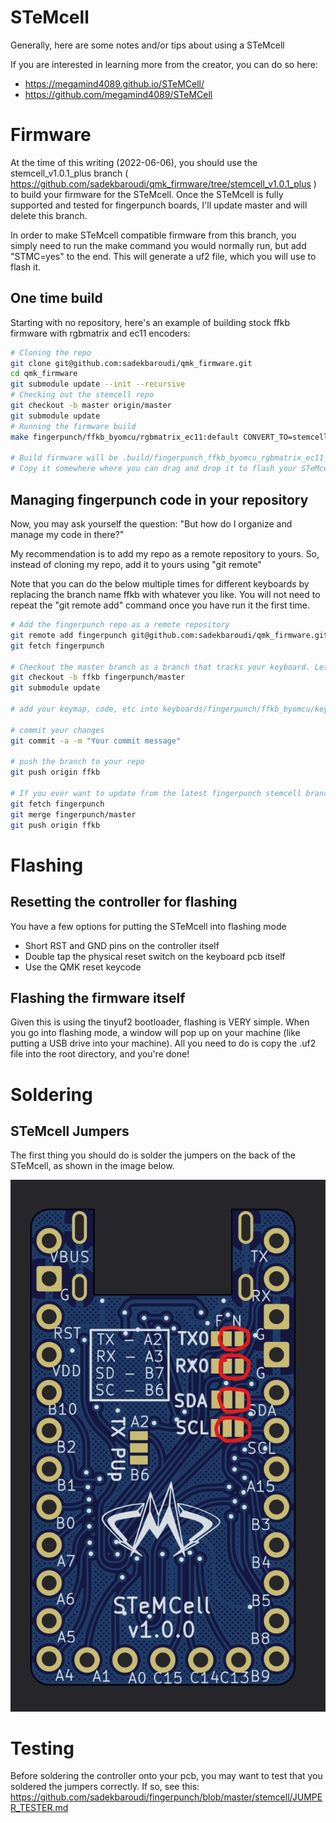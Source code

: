 # STeMcell

Generally, here are some notes and/or tips about using a STeMcell

If you are interested in learning more from the creator, you can do so here:
* https://megamind4089.github.io/STeMCell/
* https://github.com/megamind4089/STeMCell

# Firmware

At the time of this writing (2022-06-06), you should use the stemcell_v1.0.1_plus branch ( https://github.com/sadekbaroudi/qmk_firmware/tree/stemcell_v1.0.1_plus ) to build your firmware for the STeMcell. Once the STeMcell is fully supported and tested for fingerpunch boards, I'll update master and will delete this branch.

In order to make STeMcell compatible firmware from this branch, you simply need to run the make command you would normally run, but add "STMC=yes" to the end. This will generate a uf2 file, which you will use to flash it.

## One time build

Starting with no repository, here's an example of building stock ffkb firmware with rgbmatrix and ec11 encoders:
```bash
# Cloning the repo
git clone git@github.com:sadekbaroudi/qmk_firmware.git
cd qmk_firmware
git submodule update --init --recursive
# Checking out the stemcell repo
git checkout -b master origin/master
git submodule update
# Running the firmware build
make fingerpunch/ffkb_byomcu/rgbmatrix_ec11:default CONVERT_TO=stemcell

# Build firmware will be .build/fingerpunch_ffkb_byomcu_rgbmatrix_ec11_default.uf2
# Copy it somewhere where you can drag and drop it to flash your STeMcell
```

## Managing fingerpunch code in your repository

Now, you may ask yourself the question: "But how do I organize and manage my code in there?"

My recommendation is to add my repo as a remote repository to yours. So, instead of cloning my repo, add it to yours using "git remote"

Note that you can do the below multiple times for different keyboards by replacing the branch name ffkb with whatever you like. You will not need to repeat the "git remote add" command once you have run it the first time.

```bash
# Add the fingerpunch repo as a remote repository
git remote add fingerpunch git@github.com:sadekbaroudi/qmk_firmware.git
git fetch fingerpunch

# Checkout the master branch as a branch that tracks your keyboard. Let's use ffkb in this example
git checkout -b ffkb fingerpunch/master
git submodule update

# add your keymap, code, etc into keyboards/fingerpunch/ffkb_byomcu/keymaps/{your_keymap_dir}

# commit your changes
git commit -a -m "Your commit message"

# push the branch to your repo
git push origin ffkb

# If you ever want to update from the latest fingerpunch stemcell branch in the future
git fetch fingerpunch
git merge fingerpunch/master
git push origin ffkb
```

# Flashing

## Resetting the controller for flashing

You have a few options for putting the STeMcell into flashing mode
* Short RST and GND pins on the controller itself
* Double tap the physical reset switch on the keyboard pcb itself
* Use the QMK reset keycode

## Flashing the firmware itself

Given this is using the tinyuf2 bootloader, flashing is VERY simple. When you go into flashing mode, a window will pop up on your machine (like putting a USB drive into your machine). All you need to do is copy the .uf2 file into the root directory, and you're done!

# Soldering

## STeMcell Jumpers

The first thing you should do is solder the jumpers on the back of the STeMcell, as shown in the image below.

![STeMcell jumpers](images/stemcell-jumpers.jpg)

# Testing

Before soldering the controller onto your pcb, you may want to test that you soldered the jumpers correctly. If so, see this:
https://github.com/sadekbaroudi/fingerpunch/blob/master/stemcell/JUMPER_TESTER.md
